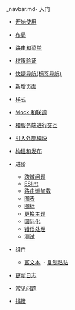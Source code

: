 _navbar.md- 入门
  - [开始使用](getting-started.md)
  - [布局](layout.md)
  - [路由和菜单](router-and-nav.md)
  - [权限验证](permission.md)
  - [快捷导航(标签导航)](tags-view.md)
  - [新增页面](new-page.md)
  - [样式](style.md)
  - [Mock 和联调](mock-api.md)
  - [和服务端进行交互](server.md)
  - [引入外部模块](import.md)
  - [构建和发布](deploy.md)

- 进阶
  - [跨域问题](cors.md)
  - [ESlint](eslint.md)
  - [路由懒加载](lazy-loading.md)
  <!-- - [封装组件](components.md) -->
  - [图表](chart.md)
  - [图标](icon.md)
  - [更换主题](theme.md)
  - [国际化](i18n.md )
  - [错误处理](error.md)
  - [测试](test.md ":disabled")

- 组件
  - [富文本](rich-editor)
  - [复制粘贴](clipboard)

- [更新日志](https://github.com/PanJiaChen/vue-element-admin/releases ":ignore")
- [常见问题](faq.md)

- [捐赠](donate.md)
